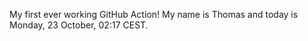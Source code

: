 My first ever working GitHub Action!
My name is Thomas and today is Monday, 23 October, 02:17 CEST. 
